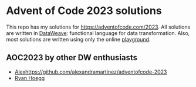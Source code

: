 # Advent of Code 2023 solutions
This repo has my solutions for https://adventofcode.com/2023. All solutions are written in [DataWeave](https://dataweave.mulesoft.com/): functional language for data transformation. Also, most solutions are written using only the online [playground](https://dataweave.mulesoft.com/learn/playground).

## AOC2023 by other DW enthusiasts
- [Alex](https://github.com/alexandramartinez/adventofcode-2023)https://github.com/alexandramartinez/adventofcode-2023
- [Ryan Hoegg](https://github.com/rhoegg/adventofcode2023)
